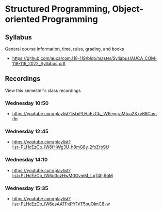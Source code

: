 Structured Programming, Object-oriented Programming
===================================================

## Syllabus

General course information, time, rules, grading, and books

* <https://github.com/auca/com.118-119/blob/master/Syllabus/AUCA_COM-118-119_2022_Syllabus.pdf>

## Recordings

View this semester's class recordings

### Wednesday 10:50

* <https://youtube.com/playlist?list=PLHcEzCb_lW6eyqraMtua2XxyB8Cas-rln>

### Wednesday 12:45

* <https://youtube.com/playlist?list=PLHcEzCb_lW6fHWg3U_h8mG8y_2foZrb9U>

### Wednesday 14:10

* <https://youtube.com/playlist?list=PLHcEzCb_lW6d3czHwM0GymM_Lq74hjRqM>

### Wednesday 15:35

* <https://youtube.com/playlist?list=PLHcEzCb_lW6esAATPxPY1VT5ouOImC8-w>
